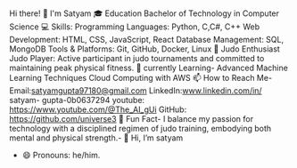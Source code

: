 Hi there! 👋 I'm Satyam
🎓 Education
Bachelor of Technology in Computer Science
💻 Skills: Programming Languages: Python, C,C#, C++
Web Development: HTML, CSS, JavaScript, React
Database Management: SQL, MongoDB
Tools & Platforms: Git, GitHub, Docker, Linux
🥋 Judo Enthusiast
Judo Player: Active participant in judo tournaments and committed to maintaining peak physical fitness.
🌱 currently Learning-
Advanced Machine Learning Techniques
Cloud Computing with AWS
📫 How to Reach Me-
        Email:satyamgupta97180@gmail.com LinkedIn:www.linkedin.com/in/
             satyam- gupta-0b0637294
youtube: https://www.youtube.com/@The_AI_gUi
GitHub: https://github.com/universe3
🚀 Fun Fact-
I balance my passion for technology with a disciplined regimen of judo training, embodying both mental and physical strength.- 👋 Hi, I’m satyam 
- 😄 Pronouns: he/him.
